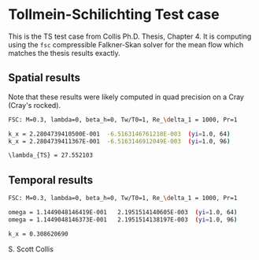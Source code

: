 # Tollmein-Schilichting Test case

This is the TS test case from Collis Ph.D. Thesis, Chapter 4.
It is computing using the `fsc` compressible Falkner-Skan solver 
for the mean flow which matches the thesis results exactly.

## Spatial results

Note that these results were likely computed in quad precision on
a Cray (Cray's rocked).

```bash
FSC: M=0.3, lambda=0, beta_h=0, Tw/T0=1, Re_\delta_1 = 1000, Pr=1

k_x = 2.2804739410500E-001  -6.5163146761218E-003  (yi=1.0, 64)
k_x = 2.2804739411367E-001  -6.5163146912049E-003  (yi=1.0, 96)

\lambda_{TS} = 27.552103
```

## Temporal results

```bash
FSC: M=0.3, lambda=0, beta_h=0, Tw/T0=1, Re_\delta_1 = 1000, Pr=1

omega = 1.1449048146419E-001   2.1951514140605E-003  (yi=1.0, 64)
omega = 1.1449048146373E-001   2.1951514138197E-003  (yi=1.0, 96)

k_x = 0.308620690
```

S. Scott Collis
